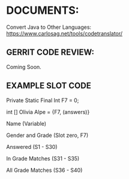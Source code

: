 # DOCUMENTS:

Convert Java to Other Languages:
https://www.carlosag.net/tools/codetranslator/

##  GERRIT CODE REVIEW:
Coming Soon.

##  EXAMPLE SLOT CODE

Private Static Final Int F7 = 0;

int [] Olivia Alpe = {F7, (answers)}

Name (Variable)

Gender and Grade (Slot zero, F7)

Answered (S1 - S30)

In Grade Matches (S31 - S35)

All Grade Matches (S36 - S40)
